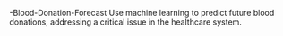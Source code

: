 -Blood-Donation-Forecast
Use machine learning to predict future blood donations, addressing a critical issue in the healthcare system.

